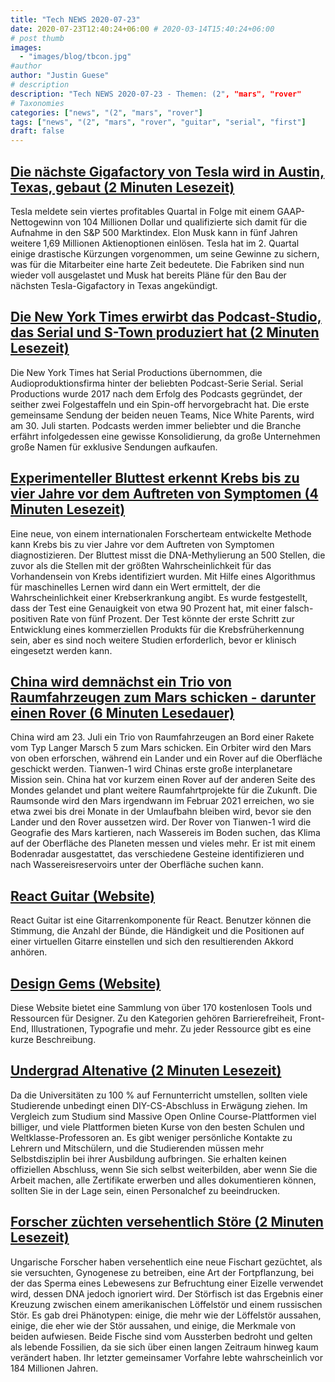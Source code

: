 ```yaml
---
title: "Tech NEWS 2020-07-23"
date: 2020-07-23T12:40:24+06:00 # 2020-03-14T15:40:24+06:00
# post thumb
images:
  - "images/blog/tbcon.jpg"
#author
author: "Justin Guese"
# description
description: "Tech NEWS 2020-07-23 - Themen: (2", "mars", "rover"
# Taxonomies
categories: ["news", "(2", "mars", "rover"]
tags: ["news", "(2", "mars", "rover", "guitar", "serial", "first"]
draft: false
---
```


## [Die nächste Gigafactory von Tesla wird in Austin, Texas, gebaut (2 Minuten Lesezeit)](https://www.engadget.com/teslas-q-2-earnings-could-qualify-the-company-for-an-sp-500-listing-213918329.html/1/010001737b249c74-a9274060-7464-427e-8337-1744ebee95a2-000000/qqn9tX83ZrgupA8qfvKgcfkwDEdN_VYQ_qkgmRwzP6c=151)

 Tesla meldete sein viertes profitables Quartal in Folge mit einem GAAP-Nettogewinn von 104 Millionen Dollar und qualifizierte sich damit für die Aufnahme in den S&P 500 Marktindex. Elon Musk kann in fünf Jahren weitere 1,69 Millionen Aktienoptionen einlösen. Tesla hat im 2. Quartal einige drastische Kürzungen vorgenommen, um seine Gewinne zu sichern, was für die Mitarbeiter eine harte Zeit bedeutete. Die Fabriken sind nun wieder voll ausgelastet und Musk hat bereits Pläne für den Bau der nächsten Tesla-Gigafactory in Texas angekündigt.

## [Die New York Times erwirbt das Podcast-Studio, das Serial und S-Town produziert hat (2 Minuten Lesezeit)](https://www.theverge.com/2020/7/22/21335013/the-new-york-times-acquires-serial-productions-podcasts-this-american-life/1/010001737b249c74-a9274060-7464-427e-8337-1744ebee95a2-000000/Zx_iliQzfapHKqTJdwUsEi7w_SC2sXcoydeagwLiksc=151)

 Die New York Times hat Serial Productions übernommen, die Audioproduktionsfirma hinter der beliebten Podcast-Serie Serial. Serial Productions wurde 2017 nach dem Erfolg des Podcasts gegründet, der seither zwei Folgestaffeln und ein Spin-off hervorgebracht hat. Die erste gemeinsame Sendung der beiden neuen Teams, Nice White Parents, wird am 30. Juli starten. Podcasts werden immer beliebter und die Branche erfährt infolgedessen eine gewisse Konsolidierung, da große Unternehmen große Namen für exklusive Sendungen aufkaufen.

## [Experimenteller Bluttest erkennt Krebs bis zu vier Jahre vor dem Auftreten von Symptomen (4 Minuten Lesezeit)](https://www.scientificamerican.com/article/experimental-blood-test-detects-cancer-up-to-four-years-before-symptoms-appear//1/010001737b249c74-a9274060-7464-427e-8337-1744ebee95a2-000000/IAOW-vCO14sRMI9szB9nRPboIcI6SU8SXYdAW4vOi10=151)

 Eine neue, von einem internationalen Forscherteam entwickelte Methode kann Krebs bis zu vier Jahre vor dem Auftreten von Symptomen diagnostizieren. Der Bluttest misst die DNA-Methylierung an 500 Stellen, die zuvor als die Stellen mit der größten Wahrscheinlichkeit für das Vorhandensein von Krebs identifiziert wurden. Mit Hilfe eines Algorithmus für maschinelles Lernen wird dann ein Wert ermittelt, der die Wahrscheinlichkeit einer Krebserkrankung angibt. Es wurde festgestellt, dass der Test eine Genauigkeit von etwa 90 Prozent hat, mit einer falsch-positiven Rate von fünf Prozent. Der Test könnte der erste Schritt zur Entwicklung eines kommerziellen Produkts für die Krebsfrüherkennung sein, aber es sind noch weitere Studien erforderlich, bevor er klinisch eingesetzt werden kann.

## [China wird demnächst ein Trio von Raumfahrzeugen zum Mars schicken - darunter einen Rover (6 Minuten Lesedauer)](https://www.theverge.com/2020/7/22/21330251/china-tianwen-1-mars-mission-rover-lander-orbiter-long-march-5-launch/1/010001737b249c74-a9274060-7464-427e-8337-1744ebee95a2-000000/IJ6hx6GKfVvqCwZETUi47xbAMbYKNWooJwjAeAf8Rwc=151)

 China wird am 23. Juli ein Trio von Raumfahrzeugen an Bord einer Rakete vom Typ Langer Marsch 5 zum Mars schicken. Ein Orbiter wird den Mars von oben erforschen, während ein Lander und ein Rover auf die Oberfläche geschickt werden. Tianwen-1 wird Chinas erste große interplanetare Mission sein. China hat vor kurzem einen Rover auf der anderen Seite des Mondes gelandet und plant weitere Raumfahrtprojekte für die Zukunft. Die Raumsonde wird den Mars irgendwann im Februar 2021 erreichen, wo sie etwa zwei bis drei Monate in der Umlaufbahn bleiben wird, bevor sie den Lander und den Rover aussetzen wird. Der Rover von Tianwen-1 wird die Geografie des Mars kartieren, nach Wassereis im Boden suchen, das Klima auf der Oberfläche des Planeten messen und vieles mehr. Er ist mit einem Bodenradar ausgestattet, das verschiedene Gesteine identifizieren und nach Wassereisreservoirs unter der Oberfläche suchen kann.

## [React Guitar (Website)](https://react-guitar.com//1/010001737b249c74-a9274060-7464-427e-8337-1744ebee95a2-000000/UPhDlin0ebN0uX1TDHE_oe5gaAWTl9UIq0yWZqP-6eQ=151)

 React Guitar ist eine Gitarrenkomponente für React. Benutzer können die Stimmung, die Anzahl der Bünde, die Händigkeit und die Positionen auf einer virtuellen Gitarre einstellen und sich den resultierenden Akkord anhören.

## [Design Gems (Website)](https://www.designgems.co//1/010001737b249c74-a9274060-7464-427e-8337-1744ebee95a2-000000/LEVyxkCj2_jiTVE9mkGY1kXWR_HCOmzHjwAMR6wCfQQ=151)

 Diese Website bietet eine Sammlung von über 170 kostenlosen Tools und Ressourcen für Designer. Zu den Kategorien gehören Barrierefreiheit, Front-End, Illustrationen, Typografie und mehr. Zu jeder Ressource gibt es eine kurze Beschreibung.

## [Undergrad Altenative (2 Minuten Lesezeit)](https://www.pashabitz.com/posts/undergrad-altenative//1/010001737b249c74-a9274060-7464-427e-8337-1744ebee95a2-000000/bi4TOM40ydlNfdQ_59YTe3tGoBeP0_W6-gWRKnzf2kk=151)

 Da die Universitäten zu 100 % auf Fernunterricht umstellen, sollten viele Studierende unbedingt einen DIY-CS-Abschluss in Erwägung ziehen. Im Vergleich zum Studium sind Massive Open Online Course-Plattformen viel billiger, und viele Plattformen bieten Kurse von den besten Schulen und Weltklasse-Professoren an. Es gibt weniger persönliche Kontakte zu Lehrern und Mitschülern, und die Studierenden müssen mehr Selbstdisziplin bei ihrer Ausbildung aufbringen. Sie erhalten keinen offiziellen Abschluss, wenn Sie sich selbst weiterbilden, aber wenn Sie die Arbeit machen, alle Zertifikate erwerben und alles dokumentieren können, sollten Sie in der Lage sein, einen Personalchef zu beeindrucken.

## [Forscher züchten versehentlich Störe (2 Minuten Lesezeit)](https://phys.org/news/2020-07-accidentally-sturddlefish.html/1/010001737b249c74-a9274060-7464-427e-8337-1744ebee95a2-000000/qFPGuRwj5HC-orznk6BzwChprdTNw3tYnlWMj4dd9Mc=151)

 Ungarische Forscher haben versehentlich eine neue Fischart gezüchtet, als sie versuchten, Gynogenese zu betreiben, eine Art der Fortpflanzung, bei der das Sperma eines Lebewesens zur Befruchtung einer Eizelle verwendet wird, dessen DNA jedoch ignoriert wird. Der Störfisch ist das Ergebnis einer Kreuzung zwischen einem amerikanischen Löffelstör und einem russischen Stör. Es gab drei Phänotypen: einige, die mehr wie der Löffelstör aussahen, einige, die eher wie der Stör aussahen, und einige, die Merkmale von beiden aufwiesen. Beide Fische sind vom Aussterben bedroht und gelten als lebende Fossilien, da sie sich über einen langen Zeitraum hinweg kaum verändert haben. Ihr letzter gemeinsamer Vorfahre lebte wahrscheinlich vor 184 Millionen Jahren.

